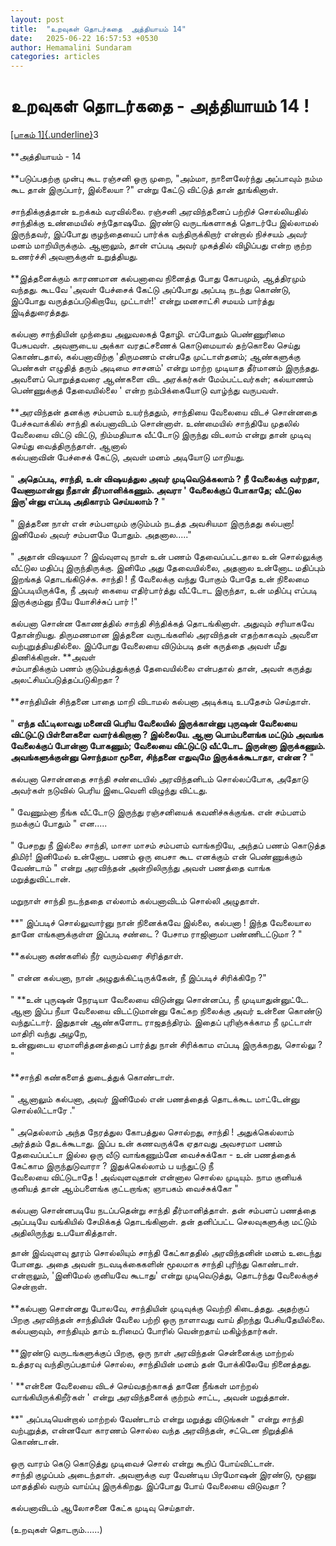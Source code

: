 ```yaml
---
layout: post
title:  "உறவுகள் தொடர்கதை  அத்தியாயம் 14"
date:   2025-06-22 16:57:53 +0530
author: Hemamalini Sundaram
categories: articles
---
```


#  உறவுகள் தொடர்கதை - அத்தியாயம் 14 ! 

[[பாகம்
1]{.underline}](https://tamil.momspresso.com/parenting/aa71bb9e323d44a5b589be0617593389/article/urrvukll-tottrktai-attiyaaym-13-sz1y58u0p7xr?utm_source=PCA_Whatsapp_Share&utm_medium=Share_Android)3\
\
**அத்தியாயம் - 14\
\
**படுப்பதற்கு முன்பு கூட ரஞ்சனி ஒரு முறை, \"அம்மா, நாளைலேர்ந்து அப்பாவும் நம்ம கூட
தான் இருப்பார், இல்லையா ?\" என்று கேட்டு விட்டுத் தான் தூங்கினாள்.\
\
சாந்திக்குத்தான் உறக்கம் வரவில்லை. ரஞ்சனி அரவிந்தனைப் பற்றிச் சொல்லியதில் சாந்திக்கு
உண்மையில் சந்தோஷமே. இரண்டு வருடங்களாகத் தொடர்பே இல்லாமல் இருந்தவர், இப்போது
குழந்தையைப் பார்க்க வந்திருக்கிறார் என்றால் நிச்சயம் அவர் மனம் மாறியிருக்கும். ஆனாலும்,
தான் எப்படி அவர் முகத்தில் விழிப்பது என்ற குற்ற உணர்ச்சி அவளுக்குள் உறுத்தியது.\
\
**இத்தனைக்கும் காரணமான கல்பனாவை நினைத்த போது கோபமும், ஆத்திரமும் வந்தது. கூடவே
\'அவள் பேச்சைக் கேட்டு அப்போது அப்படி நடந்து கொண்டு, இப்போது வருத்தப்படுகிறாயே,
முட்டாள்!\' என்று மனசாட்சி சமயம் பார்த்து இடித்துரைத்தது.\
\
கல்பனா சாந்தியின் முந்தைய அலுவலகத் தோழி. எப்போதும் பெண்ணுரிமை பேசுபவள். அவளுடைய
அக்கா வரதட்சணைக் கொடுமையால் தற்கொலை செய்து கொண்டதால், கல்பனாவிற்கு \'திருமணம் என்பதே
முட்டாள்தனம்; ஆண்களுக்கு பெண்கள் எழுதித் தரும் அடிமை சாசனம்\' என்று மாற்ற முடியாத
தீர்மானம் இருந்தது. அவளைப் பொறுத்தவரை ஆண்களை விட அரக்கர்கள் மேம்பட்டவர்கள்; கல்யாணம்
பெண்ணுக்குத் தேவையில்லை \' என்ற நம்பிக்கையோடு வாழ்ந்து வருபவள்.\
\
**அரவிந்தன் தனக்கு சம்பளம் உயர்ந்ததும், சாந்தியை வேலையை விடச் சொன்னதை பேச்சுவாக்கில்
சாந்தி கல்பனாவிடம் சொன்னாள். உண்மையில் சாந்தியே முதலில் வேலையை விட்டு விட்டு,
நிம்மதியாக வீட்டோடு இருந்து விடலாம் என்று தான் முடிவு செய்து வைத்திருந்தாள். ஆனால்\
கல்பனாவின் பேச்சைக் கேட்டு, அவள் மனம் அடியோடு மாறியது.\
\
\" **அதெப்படி, சாந்தி, உன் விஷயத்துல அவர் முடிவெடுக்கலாம் ? நீ வேலைக்கு வர்றதா,
வேணாமான்னு நீதான் தீர்மானிக்கணும். அவரா \' வேலைக்குப் போகாதே; வீட்டுல இரு\'ன்னு
எப்படி அதிகாரம் செய்யலாம் ?** \"\
\
\" இத்தனை நாள் என் சம்பளமும் குடும்பம் நடத்த அவசியமா இருந்தது கல்பனா! இனிமேல் அவர்
சம்பளமே போதும். அதனால\.....\"\
\
\" அதான் விஷயமா ? இவ்வுளவு நாள் உன் பணம் தேவைப்பட்டதால உன் சொல்லுக்கு வீட்டுல மதிப்பு
இருந்திருக்கு. இனிமே அது தேவையில்லை, அதனால உன்னோட மதிப்பும் இறங்கத் தொடங்கிடுச்சு.
சாந்தி ! நீ வேலைக்கு வந்து போகும் போதே உன் நிலைமை\
இப்படியிருக்கே, நீ அவர் கையை எதிர்பார்த்து வீட்டோட இருந்தா, உன் மதிப்பு எப்படி
இருக்கும்னு நீயே யோசிச்சுப் பார் !\"\
\
கல்பனா சொன்ன கோணத்தில் சாந்தி சிந்திக்கத் தொடங்கினாள். அதுவும் சரியாகவே தோன்றியது.
திருமணமான இத்தனை வருடங்களில் அரவிந்தன் எதற்காகவும் அவளை வற்புறுத்தியதில்லை. இப்போது
வேலையை விடும்படி தன் கருத்தை அவள் மீது திணிக்கிறான். **அவள்\
சம்பாதிக்கும் பணம் குடும்பத்துக்குத் தேவையில்லை என்பதால் தான், அவள் கருத்து
அலட்சியப்படுத்தப்படுகிறதா ?\
\
**சாந்தியின் சிந்தனை பாதை மாறி விடாமல் கல்பனா அடிக்கடி உபதேசம் செய்தாள்.\
\
\" **எந்த வீட்டிலாவது மனைவி பெரிய வேலையில் இருக்கான்னு புருஷன் வேலையை விட்டுட்டு
பிள்ளைகளை வளர்க்கிறானா ? இல்லையே. ஆனா பொம்பளைங்க மட்டும் அவங்க வேலைக்குப் போன்னா
போகணும்; வேலையை விட்டுட்டு வீட்டோட இருன்னா இருக்கணும்.\
அவங்களுக்குன்னு சொந்தமா மூளை, சிந்தனை எதுவுமே இருக்கக்கூடாதா, என்ன ?** \"\
\
கல்பனா சொன்னதை சாந்தி சண்டையில் அரவிந்தனிடம் சொல்லப்போக, அதோடு அவர்கள் நடுவில் பெரிய
இடைவெளி விழுந்து விட்டது.\
\
\" வேணும்னா நீங்க வீட்டோடு இருந்து ரஞ்சனியைக் கவனிச்சுக்குங்க. என் சம்பளம் நமக்குப்
போதும் \" என\.....\
\
\" பேசறது நீ இல்லை சாந்தி, மாசா மாசம் சம்பளம் வாங்கறியே, அந்தப் பணம் கொடுத்த திமிர்!
இனிமேல் உன்னோட பணம் ஒரு பைசா கூட எனக்கும் என் பெண்ணுக்கும் வேண்டாம் \" என்று அரவிந்தன்
அன்றிலிருந்து அவள் பணத்தை வாங்க மறுத்துவிட்டான்.\
\
மறுநாள் சாந்தி நடந்ததை எல்லாம் கல்பனாவிடம் சொல்லி அழுதாள்.\
\
**\" இப்படிச் சொல்லுவார்னு நான் நினைக்கவே இல்லை, கல்பனா ! இந்த வேலையால தானே
எங்களுக்குள்ள இப்படி சண்டை ? பேசாம ராஜினாமா பண்ணிடட்டுமா ? \"\
\
**கல்பனா கண்களில் நீர் வரும்வரை சிரித்தாள்.\
\
\" என்ன கல்பனா, நான் அழுதுக்கிட்டிருக்கேன், நீ இப்படிச் சிரிக்கிறே ?\"\
\
\" **உன் புருஷன் நேரடியா வேலையை விடுன்னு சொன்னப்ப, நீ முடியாதுன்னுட்டே. ஆனா இப்ப
நீயா வேலையை விடட்டுமான்னு கேட்கற நிலைக்கு அவர் உன்னை கொண்டு வந்துட்டார். இதுதான்
ஆண்களோட ராஜதந்திரம். இதைப் புரிஞ்சுக்காம நீ முட்டாள் மாதிரி வந்து அழறே,\
உன்னுடைய ஏமாளித்தனத்தைப் பார்த்து நான் சிரிக்காம எப்படி இருக்கறது, சொல்லு ? \"\
\
**சாந்தி கண்களைத் துடைத்துக் கொண்டாள்.\
\
\" ஆனாலும் கல்பனா, அவர் இனிமேல் என் பணத்தைத் தொடக்கூட மாட்டேன்னு சொல்லிட்டாரே .\"\
\
\" அதெல்லாம் அந்த நேரத்துல கோபத்துல சொல்றது, சாந்தி ! அதுக்கெல்லாம் அர்த்தம்
தேடக்கூடாது. இப்ப உன் கணவருக்கே ஏதாவது அவசரமா பணம் தேவைப்பட்டா இல்ல ஒரு வீடு
வாங்கணும்னே வைச்சுக்கோ - உன் பணத்தைக் கேட்காம இருந்துடுவாரா ? இதுக்கெல்லாம் ப
யந்துட்டு நீ\
வேலையை விட்டுடாதே ! அவ்வுளவுதான் என்னால சொல்ல முடியும். நாம குனியக் குனியத் தான்
ஆம்பளைங்க குட்டறாங்க; ஞாபகம் வைச்சுக்கோ \"\
\
கல்பனா சொன்னபடியே நடப்பதென்று சாந்தி தீர்மானித்தாள். தன் சம்பளப் பணத்தை அப்படியே
வங்கியில் சேமிக்கத் தொடங்கினாள். தன் தனிப்பட்ட செலவுகளுக்கு மட்டும் அதிலிருந்து
உபயோகித்தாள்.

தான் இவ்வுளவு தூரம் சொல்லியும் சாந்தி கேட்காததில் அரவிந்தனின் மனம் உடைந்து போனது.
அதை அவன் நடவடிக்கைகளின் மூலமாக சாந்தி புரிந்து கொண்டாள். என்றாலும், \'இனிமேல்
குனியவே கூடாது\' என்று முடிவெடுத்து, தொடர்ந்து வேலைக்குச் சென்றாள்.\
\
**கல்பனா சொன்னது போலவே, சாந்தியின் முடிவுக்கு வெற்றி கிடைத்தது. அதற்குப் பிறகு
அரவிந்தன் சாந்தியின் வேலை பற்றி ஒரு நாளாவது வாய் திறந்து பேசியதேயில்லை.
கல்பனாவும், சாந்தியும் தாம் உரிமைப் போரில் வென்றதாய் மகிழ்ந்தார்கள்.\
\
**இரண்டு வருடங்களுக்குப் பிறகு, ஒரு நாள் அரவிந்தன் சென்னைக்கு மாற்றல் உத்தரவு
வந்திருப்பதாய்ச் சொல்ல, சாந்தியின் மனம் தன் போக்கிலேயே நினைத்தது.\
\
' **என்னை வேலையை விடச் செய்வதற்காகத் தானே நீங்கள் மாற்றல் வாங்கியிருக்கிறீர்கள் ' என்று
அரவிந்தனைக் குற்றம் சாட்ட, அவன் மறுத்தான்.\
\
**\" அப்படியென்றால் மாற்றல் வேண்டாம் என்று மறுத்து விடுங்கள் \" என்று சாந்தி
வற்புறுத்த, என்னவோ காரணம் சொல்ல வந்த அரவிந்தன், சட்டென நிறுத்திக் கொண்டான்.\
\
ஒரு வாரம் கெடு கொடுத்து முடிவைச் சொல் என்று கூறிப் போய்விட்டான்.\
சாந்தி குழப்பம் அடைந்தாள். அவளுக்கு வர வேண்டிய பிரமோஷன் இரண்டு, மூணு மாதத்தில் வரும்
வாய்ப்பு இருக்கிறது. இப்போது போய் வேலையை விடுவதா ?\
\
கல்பனாவிடம் ஆலோசனை கேட்க முடிவு செய்தாள்.\
\
(உறவுகள் தொடரும்\...\...)
